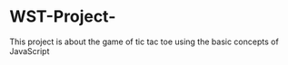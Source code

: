 # WST-Project-
This project is about the game of tic tac toe using the basic concepts of JavaScript 
